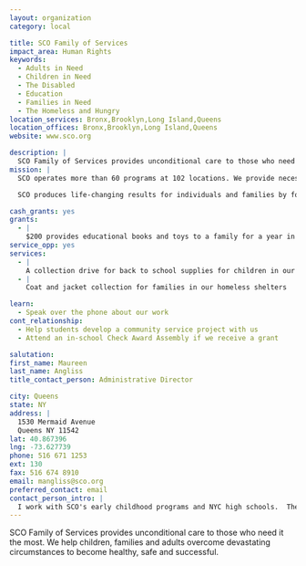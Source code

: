 ```yaml
---
layout: organization
category: local

title: SCO Family of Services
impact_area: Human Rights
keywords: 
  - Adults in Need
  - Children in Need
  - The Disabled
  - Education
  - Families in Need
  - The Homeless and Hungry
location_services: Bronx,Brooklyn,Long Island,Queens
location_offices: Bronx,Brooklyn,Long Island,Queens
website: www.sco.org

description: |
  SCO Family of Services provides unconditional care to those who need it the most.  We help children, families and adults overcome devastating circumstances to become healthy, safe and successful.
mission: |
  SCO operates more than 60 programs at 102 locations. We provide necessary services and unconditional care to more than 60,000 of New York’s most vulnerable people – from homeless families to struggling teenagers, from families at-risk to disabled adults. Our services range from groundbreaking early education programs to the state’s first residential school for high-performing adolescents with autism.

  SCO produces life-changing results for individuals and families by focusing on safety, stability and mastery, by building resilience and strengthening the capacity to make meaningful connections and function independently in the community.

cash_grants: yes
grants: 
  - |
    $200 provides educational books and toys to a family for a year in our early literacy program
service_opp: yes
services: 
  - |
    A collection drive for back to school supplies for children in our homeless shelters
  - |
    Coat and jacket collection for families in our homeless shelters

learn: 
  - Speak over the phone about our work
cont_relationship: 
  - Help students develop a community service project with us
  - Attend an in-school Check Award Assembly if we receive a grant

salutation: 
first_name: Maureen
last_name: Angliss
title_contact_person: Administrative Director

city: Queens
state: NY
address: |
  1530 Mermaid Avenue    
  Queens NY 11542
lat: 40.867396
lng: -73.627739
phone: 516 671 1253
ext: 130
fax: 516 674 8910
email: mangliss@sco.org
preferred_contact: email
contact_person_intro: |
  I work with SCO's early childhood programs and NYC high schools.  These programs work with families and students in Brooklyn, Queens and the Bronx.  I have been at SCO since 1999 and look forward to working with Common Cents.
---
```

SCO Family of Services provides unconditional care to those who need it the most.  We help children, families and adults overcome devastating circumstances to become healthy, safe and successful.